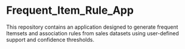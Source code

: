 # Frequent_Item_Rule_App
This repository contains an application designed to generate frequent Itemsets and association rules from sales datasets using user-defined support and confidence thresholds.
